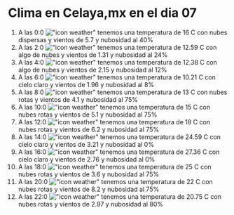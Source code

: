 # Clima en Celaya,mx en el dia 07

1. A las 0:0 !["icon weather"](http://openweathermap.org/img/w/03n.png) tenemos una temperatura de 16 C con nubes dispersas y  vientos de 5.7 y nubosidad al 40%
1. A las 2:0 !["icon weather"](http://openweathermap.org/img/w/02n.png) tenemos una temperatura de 12.59 C con algo de nubes y  vientos de 1.31 y nubosidad al 24%
1. A las 4:0 !["icon weather"](http://openweathermap.org/img/w/02n.png) tenemos una temperatura de 12.38 C con algo de nubes y  vientos de 2.15 y nubosidad al 12%
1. A las 6:0 !["icon weather"](http://openweathermap.org/img/w/02n.png) tenemos una temperatura de 10.21 C con cielo claro y  vientos de 1.96 y nubosidad al 8%
1. A las 8:0 !["icon weather"](http://openweathermap.org/img/w/04n.png) tenemos una temperatura de 13 C con nubes rotas y  vientos de 4.1 y nubosidad al 75%
1. A las 10:0 !["icon weather"](http://openweathermap.org/img/w/04d.png) tenemos una temperatura de 15 C con nubes rotas y  vientos de 5.1 y nubosidad al 75%
1. A las 12:0 !["icon weather"](http://openweathermap.org/img/w/04d.png) tenemos una temperatura de 18 C con nubes rotas y  vientos de 6.2 y nubosidad al 75%
1. A las 14:0 !["icon weather"](http://openweathermap.org/img/w/01d.png) tenemos una temperatura de 24.59 C con cielo claro y  vientos de 3.21 y nubosidad al 0%
1. A las 16:0 !["icon weather"](http://openweathermap.org/img/w/01d.png) tenemos una temperatura de 27.36 C con cielo claro y  vientos de 2.76 y nubosidad al 0%
1. A las 18:0 !["icon weather"](http://openweathermap.org/img/w/04d.png) tenemos una temperatura de 25 C con nubes rotas y  vientos de 3.6 y nubosidad al 75%
1. A las 20:0 !["icon weather"](http://openweathermap.org/img/w/04d.png) tenemos una temperatura de 22 C con nubes rotas y  vientos de 8.2 y nubosidad al 75%
1. A las 22:0 !["icon weather"](http://openweathermap.org/img/w/04n.png) tenemos una temperatura de 20.75 C con nubes rotas y  vientos de 2.97 y nubosidad al 80%
